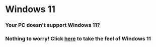 <h1>Windows 11</h1>

### Your PC doesn't support Windows 11?
<h3>Nothing to worry! Click <a href="#">here</a> to take the feel of Windows 11</h3>
